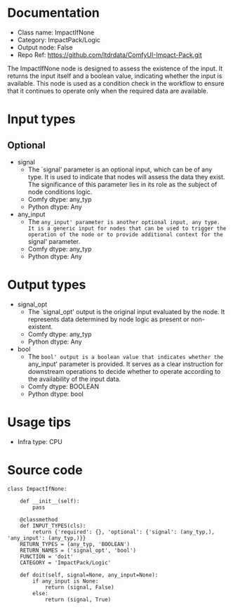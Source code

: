 # Documentation
- Class name: ImpactIfNone
- Category: ImpactPack/Logic
- Output node: False
- Repo Ref: https://github.com/ltdrdata/ComfyUI-Impact-Pack.git

The ImpactIfNone node is designed to assess the existence of the input. It returns the input itself and a boolean value, indicating whether the input is available. This node is used as a condition check in the workflow to ensure that it continues to operate only when the required data are available.

# Input types
## Optional
- signal
    - The `signal' parameter is an optional input, which can be of any type. It is used to indicate that nodes will assess the data they exist. The significance of this parameter lies in its role as the subject of node conditions logic.
    - Comfy dtype: any_typ
    - Python dtype: Any
- any_input
    - The `any_input' parameter is another optional input, any type. It is a generic input for nodes that can be used to trigger the operation of the node or to provide additional context for the `signal' parameter.
    - Comfy dtype: any_typ
    - Python dtype: Any

# Output types
- signal_opt
    - The `signal_opt' output is the original input evaluated by the node. It represents data determined by node logic as present or non-existent.
    - Comfy dtype: any_typ
    - Python dtype: Any
- bool
    - The `bool' output is a boolean value that indicates whether the `any_input' parameter is provided. It serves as a clear instruction for downstream operations to decide whether to operate according to the availability of the input data.
    - Comfy dtype: BOOLEAN
    - Python dtype: bool

# Usage tips
- Infra type: CPU

# Source code
```
class ImpactIfNone:

    def __init__(self):
        pass

    @classmethod
    def INPUT_TYPES(cls):
        return {'required': {}, 'optional': {'signal': (any_typ,), 'any_input': (any_typ,)}}
    RETURN_TYPES = (any_typ, 'BOOLEAN')
    RETURN_NAMES = ('signal_opt', 'bool')
    FUNCTION = 'doit'
    CATEGORY = 'ImpactPack/Logic'

    def doit(self, signal=None, any_input=None):
        if any_input is None:
            return (signal, False)
        else:
            return (signal, True)
```